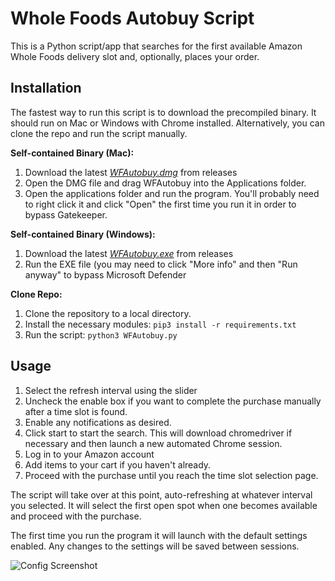 # Whole Foods Autobuy Script

This is a Python script/app that searches for the first available Amazon Whole Foods delivery slot and, optionally, places your order.

## Installation
The fastest way to run this script is to download the precompiled binary. It should run on Mac or Windows with Chrome installed. Alternatively, you can clone the repo and run the script manually.

**Self-contained Binary (Mac):** 
1. Download the latest [*WFAutobuy.dmg*](https://github.com/tangerinehuge/whole-foods-autobuy/releases/latest/download/WFAutobuy.dmg) from releases
2. Open the DMG file and drag WFAutobuy into the Applications folder.
3. Open the applications folder and run the program. You'll probably need to right click it and click "Open" the first time you run it in order to bypass Gatekeeper.

**Self-contained Binary (Windows):** 
1. Download the latest [*WFAutobuy.exe*](https://github.com/tangerinehuge/whole-foods-autobuy/releases/latest/download/WFAutobuy.exe) from releases
2. Run the EXE file (you may need to click "More info" and then "Run anyway" to bypass Microsoft Defender


**Clone Repo:**
1. Clone the repository to a local directory.
2. Install the necessary modules: `pip3 install -r requirements.txt`
3. Run the script: `python3 WFAutobuy.py`

## Usage
1. Select the refresh interval using the slider
2. Uncheck the enable box if you want to complete the purchase manually after a time slot is found.
3. Enable any notifications as desired.
4. Click start to start the search. This will download chromedriver if necessary and then launch a new automated Chrome session.
5. Log in to your Amazon account
6. Add items to your cart if you haven't already.
7. Proceed with the purchase until you reach the time slot selection page.

The script will take over at this point, auto-refreshing at whatever interval you selected. It will select the first open spot when one becomes available and proceed with the purchase.

The first time you run the program it will launch with the default settings enabled. Any changes to the settings will be saved between sessions.

![Config Screenshot](/images/config.png?raw=true "Configuration Window")
